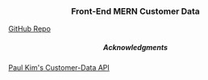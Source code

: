 
 <h3 align="center">Front-End MERN Customer Data</h3>

[GitHub Repo](https://cimanna.github.io/customer-data/)


<h5 align="center">Acknowledgments</h5>

[Paul Kim's Customer-Data API](https://customerdataapi.herokuapp.com/)